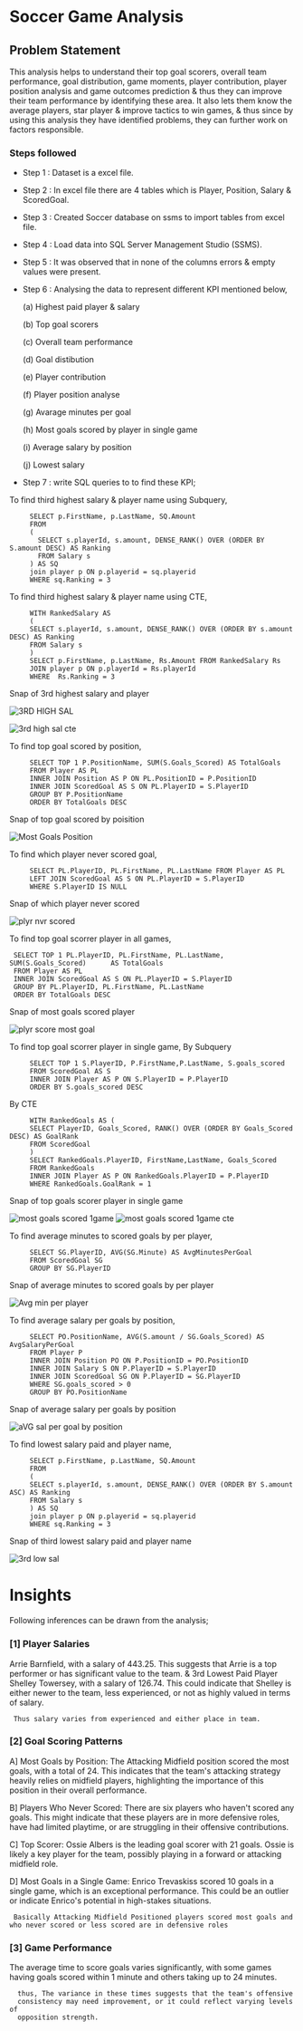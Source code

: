 # Soccer Game Analysis

## Problem Statement
This analysis helps to understand their top goal scorers, overall team performance, goal distribution, game moments, player contribution, player position analysis and game outcomes prediction & thus they can improve their team performance by identifying these area. It also lets them know the average players, star player & improve tactics to win games, & thus since by using this analysis they have identified problems, they can further work on factors responsible.





### Steps followed
- Step 1 : Dataset is a excel file.
- Step 2 : In excel file there are 4 tables which is Player, Position, Salary & ScoredGoal.
- Step 3 : Created Soccer database on ssms to import tables from excel file.
- Step 4 : Load data into SQL Server Management Studio (SSMS).
- Step 5 : It was observed that in none of the columns errors & empty values were present.
- Step 6 : Analysing the data to represent different KPI mentioned below,

  (a) Highest paid player & salary

  (b) Top goal scorers
  
  (c) Overall team performance
  
  (d) Goal distibution
  
  (e) Player contribution
  
  (f) Player position analyse

  (g) Avarage minutes per goal 
  
  (h) Most goals scored by player in single game
  
  (i) Average salary by position
  
  (j) Lowest salary
  
- Step 7 : write SQL queries to to find these KPI;

 
 To find third highest salary & player name using Subquery,
 
         SELECT p.FirstName, p.LastName, SQ.Amount
         FROM
         ( 
           SELECT s.playerId, s.amount, DENSE_RANK() OVER (ORDER BY S.amount DESC) AS Ranking
           FROM Salary s
         ) AS SQ
         join player p ON p.playerid = sq.playerid
         WHERE sq.Ranking = 3
 
 To find third highest salary & player name using CTE,
 
         WITH RankedSalary AS 
         (
         SELECT s.playerId, s.amount, DENSE_RANK() OVER (ORDER BY s.amount DESC) AS Ranking
         FROM Salary s
         )
         SELECT p.FirstName, p.LastName, Rs.Amount FROM RankedSalary Rs
         JOIN player p ON p.playerId = Rs.playerId
         WHERE  Rs.Ranking = 3
 
 Snap of 3rd highest salary and player
 
 ![3RD HIGH SAL](https://github.com/user-attachments/assets/ee1b3de6-f147-4b92-bf05-cc7405e4aa16)

![3rd high sal cte](https://github.com/user-attachments/assets/7b87707d-4878-4bc4-90b2-f9149cd5ec3d)

To find top goal scored by position,

         SELECT TOP 1 P.PositionName, SUM(S.Goals_Scored) AS TotalGoals
         FROM Player AS PL
         INNER JOIN Position AS P ON PL.PositionID = P.PositionID
         INNER JOIN ScoredGoal AS S ON PL.PlayerID = S.PlayerID
         GROUP BY P.PositionName
         ORDER BY TotalGoals DESC

Snap of top goal scored by poisition

![Most Goals Position](https://github.com/user-attachments/assets/eb34c86b-6d44-42da-b30f-47d0d84627b7)

 To find which player never scored goal,
        
         SELECT PL.PlayerID, PL.FirstName, PL.LastName FROM Player AS PL
         LEFT JOIN ScoredGoal AS S ON PL.PlayerID = S.PlayerID
         WHERE S.PlayerID IS NULL

Snap of which player never scored

![plyr nvr scored](https://github.com/user-attachments/assets/8c4919e7-5dc6-4e5e-9ac3-b2edc0bc5980)


 To find top goal scorrer player in all games,
 
     SELECT TOP 1 PL.PlayerID, PL.FirstName, PL.LastName, SUM(S.Goals_Scored)      AS TotalGoals
     FROM Player AS PL
     INNER JOIN ScoredGoal AS S ON PL.PlayerID = S.PlayerID
     GROUP BY PL.PlayerID, PL.FirstName, PL.LastName
     ORDER BY TotalGoals DESC

Snap of most goals scored player

![plyr score most goal](https://github.com/user-attachments/assets/a2386a41-ee24-4ace-afbb-b850ed0882e5)

To find top goal scorrer player in single game,
By Subquery

         SELECT TOP 1 S.PlayerID, P.FirstName,P.LastName, S.goals_scored
         FROM ScoredGoal AS S
         INNER JOIN Player AS P ON S.PlayerID = P.PlayerID
         ORDER BY S.goals_scored DESC

By CTE

         WITH RankedGoals AS (
         SELECT PlayerID, Goals_Scored, RANK() OVER (ORDER BY Goals_Scored DESC) AS GoalRank
         FROM ScoredGoal
         )
         SELECT RankedGoals.PlayerID, FirstName,LastName, Goals_Scored
         FROM RankedGoals
         INNER JOIN Player AS P ON RankedGoals.PlayerID = P.PlayerID
         WHERE RankedGoals.GoalRank = 1

Snap of top goals scorer player in single game

![most goals scored 1game](https://github.com/user-attachments/assets/f1139b4a-68be-4745-9633-3261a3c5d730)
![most goals scored 1game cte](https://github.com/user-attachments/assets/d717e0a0-9b3a-417e-ba76-53d6c5be5e3b)


To find average minutes to scored goals by per player,

         SELECT SG.PlayerID, AVG(SG.Minute) AS AvgMinutesPerGoal
         FROM ScoredGoal SG
         GROUP BY SG.PlayerID

Snap of average minutes to scored goals by per player

![Avg min per player](https://github.com/user-attachments/assets/010fe151-cd98-47b0-9826-4785ca5ed286)

To find average salary per goals by position,

         SELECT PO.PositionName, AVG(S.amount / SG.Goals_Scored) AS AvgSalaryPerGoal 
         FROM Player P
         INNER JOIN Position PO ON P.PositionID = PO.PositionID
         INNER JOIN Salary S ON P.PlayerID = S.PlayerID
         INNER JOIN ScoredGoal SG ON P.PlayerID = SG.PlayerID
         WHERE SG.goals_scored > 0
         GROUP BY PO.PositionName
    
Snap of average salary per goals by position

![aVG sal per goal by position](https://github.com/user-attachments/assets/eb1df4df-b9b3-4e1a-a634-26e77c6b329c)

To find lowest salary paid and player name,

         SELECT p.FirstName, p.LastName, SQ.Amount
         FROM
         ( 
         SELECT s.playerId, s.amount, DENSE_RANK() OVER (ORDER BY S.amount ASC) AS Ranking
         FROM Salary s
         ) AS SQ
         join player p ON p.playerid = sq.playerid
         WHERE sq.Ranking = 3

Snap of third lowest salary paid and player name

![3rd low sal](https://github.com/user-attachments/assets/7e3aae24-c0f7-4a63-8163-976a38d204d1)

# Insights
Following inferences can be drawn from the analysis;

### [1] Player Salaries
Arrie Barnfield, with a salary of 443.25. This suggests that Arrie is a top performer or has significant value to the team. & 3rd Lowest Paid Player Shelley Towersey, with a salary of 126.74. This could indicate that Shelley is either newer to the team, less experienced, or not as highly valued in terms of salary.

     Thus salary varies from experienced and either place in team.


### [2] Goal Scoring Patterns

A] Most Goals by Position: The Attacking Midfield position scored the most goals, with a total of 24. This indicates that the team's attacking strategy heavily relies on midfield players, highlighting the importance of this position in their overall performance.

B] Players Who Never Scored: There are six players who haven't scored any goals. This might indicate that these players are in more defensive roles, have had limited playtime, or are struggling in their offensive contributions.

C] Top Scorer: Ossie Albers is the leading goal scorer with 21 goals. Ossie is likely a key player for the team, possibly playing in a forward or attacking midfield role.

D] Most Goals in a Single Game: Enrico Trevaskiss scored 10 goals in a single game, which is an exceptional performance. This could be an outlier or indicate Enrico's potential in high-stakes situations.

     Basically Attacking Midfield Positioned players scored most goals and who never scored or less scored are in defensive roles

### [3] Game Performance
The average time to score goals varies significantly, with some games having goals scored within 1 minute and others taking up to 24 minutes.

      thus, The variance in these times suggests that the team's offensive
      consistency may need improvement, or it could reflect varying levels of
      opposition strength.
